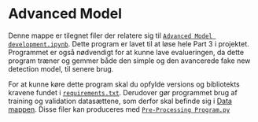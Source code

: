 # Advanced Model

Denne mappe er tilegnet filer der relatere sig til [``Advanced Model development.ipynb``](https://github.com/Kqr508/GDS-Fake-News-Project/blob/main/Advanced%20Model/Advanced%20Model%20development.ipynb).
Dette program er lavet til at løse hele Part 3 i projektet. Programmet er også nødvendigt for at kunne lave evalueringen, da dette program træner og gemmer både den simple og den avancerede fake new detection model, til senere brug.

For at kunne køre dette program skal du opfylde versions og bibliotekts kravene fundet i [``requirements.txt``](https://github.com/Kqr508/GDS-Fake-News-Project/edit/main/Advanced%20Model/requirements.txt).
Derudover gør programmet brug af training og validation datasættene, som derfor skal befinde sig i [Data mappen](https://github.com/Kqr508/GDS-Fake-News-Project/tree/main/Data). Disse filer kan produceres med [``Pre-Processing Program.py``](https://github.com/Kqr508/GDS-Fake-News-Project/blob/main/Cleaning%20Program/Pre-Processing%20Program.py)
